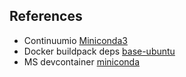 

## References

* Continuumio [Miniconda3](https://github.com/ContinuumIO/docker-images/blob/main/miniconda3/debian/Dockerfile)
* Docker buildpack deps [base-ubuntu](https://github.com/docker-library/buildpack-deps/blob/master/ubuntu/jammy/curl/Dockerfile)
* MS devcontainer [miniconda](https://github.com/devcontainers/images/blob/main/src/miniconda/.devcontainer/Dockerfile)
